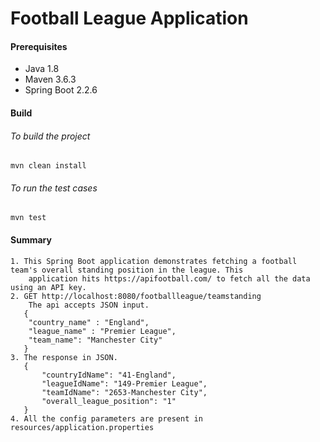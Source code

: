 # Football League Application

#### Prerequisites
* Java 1.8
* Maven 3.6.3
* Spring Boot 2.2.6

#### Build
###### To build the project
```
mvn clean install
```
###### To run the test cases
```
mvn test
```

#### Summary
```
1. This Spring Boot application demonstrates fetching a football team's overall standing position in the league. This
    application hits https://apifootball.com/ to fetch all the data using an API key.
2. GET http://localhost:8080/footballleague/teamstanding
    The api accepts JSON input.
   {
   	"country_name" : "England",
   	"league_name" : "Premier League",
   	"team_name": "Manchester City"
   }
3. The response in JSON.
   {
       "countryIdName": "41-England",
       "leagueIdName": "149-Premier League",
       "teamIdName": "2653-Manchester City",
       "overall_league_position": "1"
   }
4. All the config parameters are present in resources/application.properties

```